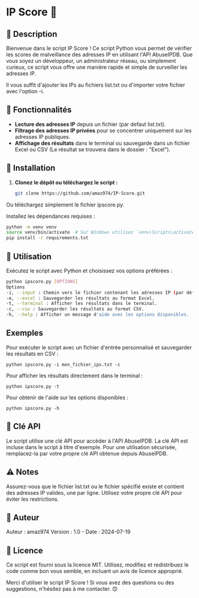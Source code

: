 # IP Score 🚀

## 🎉 Description

Bienvenue dans le script IP Score ! Ce script Python vous permet de vérifier les scores de malveillance des adresses IP en utilisant l'API AbuseIPDB. Que vous soyez un développeur, un administrateur réseau, ou simplement curieux, ce script vous offre une manière rapide et simple de surveiller les adresses IP.

Il vous suffit d'ajouter les IPs au fichiers list.txt ou d'importer votre fichier avec l'option -i.

## 🌟 Fonctionnalités

- **Lecture des adresses IP** depuis un fichier (par defaut list.txt).
- **Filtrage des adresses IP privées** pour se concentrer uniquement sur les adresses IP publiques.
- **Affichage des résultats** dans le terminal ou sauvegarde dans un fichier Excel ou CSV (Le résultat se trouvera dans le dossier : "Excel").

## 🚀 Installation

1. **Clonez le dépôt ou téléchargez le script :**

   ```bash
   git clone https://github.com/amaz974/IP-Score.git
   ```
Ou téléchargez simplement le fichier ipscore.py.

Installez les dépendances requises :
```bash
python -m venv venv
source venv/bin/activate  # Sur Windows utilisez `venv\Scripts\activate`
pip install -r requirements.txt
```
## 📜 Utilisation
Exécutez le script avec Python et choisissez vos options préférées :

```bash
python ipscore.py [OPTIONS]
Options
-i, --input : Chemin vers le fichier contenant les adresses IP (par défaut : list.txt).
-e, --excel : Sauvegarder les résultats au format Excel.
-t, --terminal : Afficher les résultats dans le terminal.
-c, --csv : Sauvegarder les résultats au format CSV.
-h, --help : Afficher un message d'aide avec les options disponibles.
```
## Exemples
Pour exécuter le script avec un fichier d'entrée personnalisé et sauvegarder les résultats en CSV :

```
python ipscore.py -i mon_fichier_ips.txt -c
```
Pour afficher les résultats directement dans le terminal :

```
python ipscore.py -t
```
Pour obtenir de l'aide sur les options disponibles :

```
python ipscore.py -h
```
## 🔑 Clé API
Le script utilise une clé API pour accéder à l'API AbuseIPDB. La clé API est incluse dans le script à titre d'exemple. Pour une utilisation sécurisée, remplacez-la par votre propre clé API obtenue depuis AbuseIPDB. 

## ⚠️ Notes
Assurez-vous que le fichier list.txt ou le fichier spécifié existe et contient des adresses IP valides, une par ligne.
Utilisez votre propre clé API pour éviter les restrictions.

## 👤 Auteur
Auteur : amaz974
Version : 1.0 - Date : 2024-07-19

## 📜 Licence
Ce script est fourni sous la licence MIT. Utilisez, modifiez et redistribuez le code comme bon vous semble, en incluant un avis de licence approprié.

Merci d'utiliser le script IP Score ! Si vous avez des questions ou des suggestions, n'hésitez pas à me contacter. 😊







